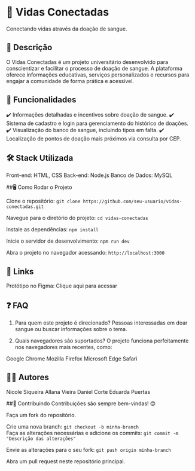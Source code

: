 # 🌟 Vidas Conectadas
Conectando vidas através da doação de sangue.

## 📖 Descrição
O Vidas Conectadas é um projeto universitário desenvolvido para conscientizar e facilitar o processo de doação de sangue. A plataforma oferece informações educativas, serviços personalizados e recursos para engajar a comunidade de forma prática e acessível.

## 🚀 Funcionalidades
✔️ Informações detalhadas e incentivos sobre doação de sangue.
✔️ Sistema de cadastro e login para gerenciamento do histórico de doações.
✔️ Visualização do banco de sangue, incluindo tipos em falta.
✔️ Localização de pontos de doação mais próximos via consulta por CEP.

## 🛠️ Stack Utilizada
Front-end: HTML, CSS
Back-end: Node.js
Banco de Dados: MySQL

##🖥️ Como Rodar o Projeto

Clone o repositório:
```git clone https://github.com/seu-usuario/vidas-conectadas.git```

Navegue para o diretório do projeto:
```cd vidas-conectadas```  

Instale as dependências:
```npm install```

Inicie o servidor de desenvolvimento:
```npm run dev```  

Abra o projeto no navegador acessando:
```http://localhost:3000```  

## 🔗 Links
Protótipo no Figma: Clique aqui para acessar

## ❓ FAQ
1. Para quem este projeto é direcionado?
Pessoas interessadas em doar sangue ou buscar informações sobre o tema.

2. Quais navegadores são suportados?
O projeto funciona perfeitamente nos navegadores mais recentes, como:

Google Chrome
Mozilla Firefox
Microsoft Edge
Safari

## 👩‍💻 Autores
Nicole Siqueira
Allana Vieira
Daniel Corte
Eduarda Puertas

##🤝 Contribuindo
Contribuições são sempre bem-vindas! 😊

Faça um fork do repositório.

Crie uma nova branch:
```git checkout -b minha-branch```  
Faça as alterações necessárias e adicione os commits:
```git commit -m "Descrição das alterações"```  

Envie as alterações para o seu fork:
```git push origin minha-branch```

Abra um pull request neste repositório principal.
